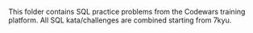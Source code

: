 This folder contains SQL practice problems from the Codewars training platform. All SQL kata/challenges are combined starting from 7kyu. 
